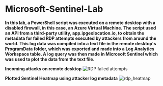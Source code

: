 # Microsoft-Sentinel-Lab

**In this lab, a PowerShell script was executed on a remote desktop with a disabled firewall, in this case, an Azure Virtual Machine. The script used an API from a third-party  utility, app.ipgeolocation.io, to obtain the metadata for failed RDP attempts executed by attackers from around the world. This log data was compiled into a text file in the remote desktop's ProgramData folder, which was exported and made into a Log Analytics Workspace table. A log query was then made in Microsoft Sentinel which was used to plot the data from the text file.**

**Incoming attacks on remote desktop**
![RDP failed attempts](https://github.com/user-attachments/assets/eee202fd-3bbb-4c5d-a52a-a8fccbeee75d) 

**Plotted Sentinel Heatmap using attacker log metadata**
![rdp_heatmap](https://github.com/user-attachments/assets/46950539-3f23-49bb-9d70-9055b18a99bb)
